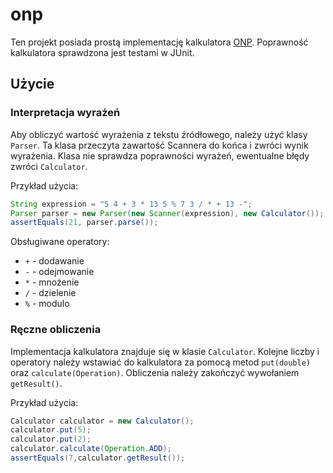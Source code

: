 # onp

Ten projekt posiada prostą implementację kalkulatora [ONP](https://pl.wikipedia.org/wiki/Odwrotna_notacja_polska).
Poprawność kalkulatora sprawdzona jest testami w JUnit.

## Użycie

### Interpretacja wyrażeń
Aby obliczyć wartość wyrażenia z tekstu źródłowego, należy użyć klasy `Parser`.
Ta klasa przeczyta zawartość Scannera do końca i zwróci wynik wyrażenia. 
Klasa nie sprawdza poprawności wyrażeń, ewentualne błędy zwróci `Calculator`.

Przykład użycia:
```java
String expression = "5 4 + 3 * 13 5 % 7 3 / * + 13 -";
Parser parser = new Parser(new Scanner(expression), new Calculator());
assertEquals(21, parser.parse());
```

Obsługiwane operatory: 
* `+` - dodawanie
* `-` - odejmowanie
* `*` - mnożenie
* `/` - dzielenie
* `%` - modulo

### Ręczne obliczenia
Implementacja kalkulatora znajduje się w klasie `Calculator`.
Kolejne liczby i operatory należy wstawiać do kalkulatora za pomocą metod `put(double)` 
oraz `calculate(Operation)`.
Obliczenia należy zakończyć wywołaniem `getResult()`.

Przykład użycia:
```java
Calculator calculator = new Calculator();
calculator.put(5);
calculator.put(2);
calculator.calculate(Operation.ADD);
assertEquals(7,calculator.getResult());
```